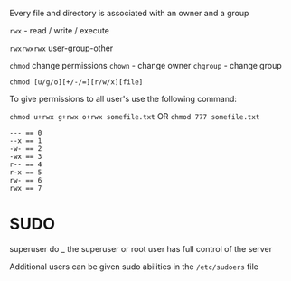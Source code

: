 Every file and directory is associated with an owner and a group

`rwx` - read / write / execute

`rwxrwxrwx` user-group-other

`chmod` change permissions
`chown` - change owner
`chgroup` - change group

`chmod [u/g/o][+/-/=][r/w/x][file]`

To give permissions to all user's use the following command:

`chmod u+rwx g+rwx o+rwx somefile.txt`
OR
`chmod 777 somefile.txt`

```
--- == 0
--x == 1
-w- == 2
-wx == 3
r-- == 4
r-x == 5
rw- == 6
rwx == 7
```

# SUDO
superuser do _
the superuser or root user has full control of the server

Additional users can be given sudo abilities in the `/etc/sudoers` file